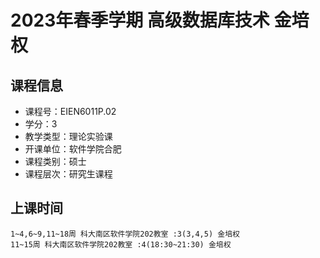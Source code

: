 # 2023年春季学期 高级数据库技术 金培权






## 课程信息

- 课程号：EIEN6011P.02
- 学分：3
- 教学类型：理论实验课
- 开课单位：软件学院合肥
- 课程类别：硕士
- 课程层次：研究生课程

## 上课时间

```
1~4,6~9,11~18周 科大南区软件学院202教室 :3(3,4,5) 金培权
11~15周 科大南区软件学院202教室 :4(18:30~21:30) 金培权
```

